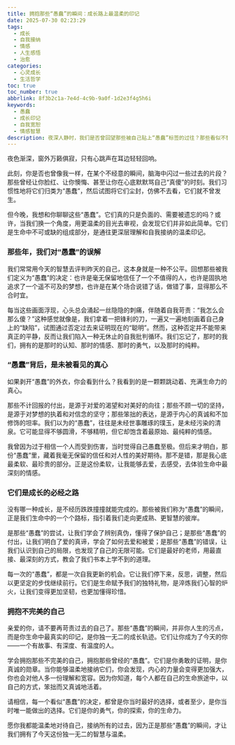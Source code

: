 ```yaml
---
title: 拥抱那些“愚蠢”的瞬间：成长路上最温柔的印记
date: 2025-07-30 02:23:29
tags:
  - 成长
  - 自我接纳
  - 情感
  - 人生感悟
  - 治愈
categories:
  - 心灵成长
  - 生活哲学
toc: true
toc_number: true
abbrlink: 8f3b2c1a-7e4d-4c9b-9a0f-1d2e3f4g5h6i
keywords:
  - 愚蠢
  - 成长印记
  - 自我宽恕
  - 情感智慧
description: 夜深人静时，我们是否曾回望那些被自己贴上“愚蠢”标签的过往？那些看似不智的决定、不合时宜的付出，曾让我们感到羞赧甚至懊悔。然而，当岁月沉淀，我们或许会发现，正是这些“愚蠢”的瞬间，构成了我们生命中最真挚、最温柔的印记，它们并非错误，而是通往智慧与自我接纳的必经之路。
---
```


夜色渐深，窗外万籁俱寂，只有心跳声在耳边轻轻回响。

此刻，你是否也曾像我一样，在某个不经意的瞬间，脑海中闪过一些过去的片段？那些曾经让你脸红、让你懊悔、甚至让你在心底默默骂自己“真傻”的时刻。我们习惯性地将它们归类为“愚蠢”，然后试图将它们尘封，仿佛不去看，它们就不曾发生。

但今晚，我想和你聊聊这些“愚蠢”。它们真的只是负面的、需要被遗忘的吗？或许，当我们换一个角度，用更温柔的目光去审视，会发现它们并非如此简单。它们是生命中不可或缺的组成部分，是通往更深层理解和自我接纳的温柔印记。

### 那些年，我们对“愚蠢”的误解

我们常常用今天的智慧去评判昨天的自己，这本身就是一种不公平。回想那些被我们定义为“愚蠢”的决定：也许是毫无保留地信任了一个不值得的人，也许是固执地追求了一个遥不可及的梦想，也许是在某个场合说错了话，做错了事，显得那么不合时宜。

每当这些画面浮现，心头总会涌起一丝隐隐的刺痛，伴随着自我苛责：“我怎么会那么傻？”这种感觉就像是，我们拿着一把锋利的刀，一遍又一遍地刻画着自己身上的“缺陷”，试图通过否定过去来证明现在的“聪明”。然而，这种否定并不能带来真正的平静，反而让我们陷入一种无休止的自我批判循环。我们忘记了，那时的我们，拥有的是那时的认知、那时的情感、那时的勇气，以及那时的纯粹。

### “愚蠢”背后，是未被看见的真心

如果剥开“愚蠢”的外衣，你会看到什么？我看到的是一颗颗跳动着、充满生命力的真心。

那些不计回报的付出，是源于对爱的渴望和对美好的向往；那些不顾一切的坚持，是源于对梦想的执着和对信念的坚守；那些笨拙的表达，是源于内心的真诚和不加修饰的坦率。我们以为的“愚蠢”，往往是未经世事雕琢的璞玉，是未经污染的清泉。它可能显得不够圆滑，不够精明，但它却饱含着最原始、最纯粹的情感。

我曾因为过于相信一个人而受到伤害，当时觉得自己愚蠢至极。但后来才明白，那份“愚蠢”里，藏着我毫无保留的信任和对人性的美好期待。那不是错，那是我心底最柔软、最珍贵的部分。正是这份柔软，让我能够去爱，去感受，去体验生命中最深刻的情感。

### 它们是成长的必经之路

没有哪一种成长，是不经历跌跌撞撞就能完成的。那些被我们称为“愚蠢”的瞬间，正是我们生命中的一个个路标，指引着我们走向更成熟、更智慧的彼岸。

是那些“愚蠢”的尝试，让我们学会了辨别真伪，懂得了保护自己；是那些“愚蠢”的付出，让我们明白了爱的真谛，学会了如何去爱和被爱；是那些“愚蠢”的错误，让我们认识到自己的局限，也发现了自己的无限可能。它们是最好的老师，用最直接、最深刻的方式，教会了我们书本上学不到的道理。

每一次的“愚蠢”，都是一次自我更新的机会。它让我们停下来，反思，调整，然后以更坚定的步伐继续前行。它们是生命赋予我们的独特礼物，是淬炼我们心智的炉火，让我们变得更加坚韧，也更加懂得珍惜。

### 拥抱不完美的自己

亲爱的你，请不要再苛责过去的自己了。那些“愚蠢”的瞬间，并非你人生的污点，而是你生命中最真实的印记，是你独一无二的成长轨迹。它们让你成为了今天的你——一个有故事、有深度、有温度的人。

学会拥抱那些不完美的自己，拥抱那些曾经的“愚蠢”。它们是你勇敢的证明，是你真诚的勋章。当你能够温柔地接纳它们，你会发现，内心的力量会变得更加强大，你也会对他人多一份理解和宽容。因为你知道，每个人都在自己的生命旅途中，以自己的方式，笨拙而又真诚地活着。

请相信，每一个看似“愚蠢”的决定，都曾是你当时最好的选择，或者至少，是你当时唯一能做出的选择。它们是你的勇气，你的探索，你的生命力。

愿你我都能温柔地对待自己，接纳所有的过去，因为正是那些“愚蠢”的瞬间，才让我们拥有了今天这份独一无二的智慧与温柔。